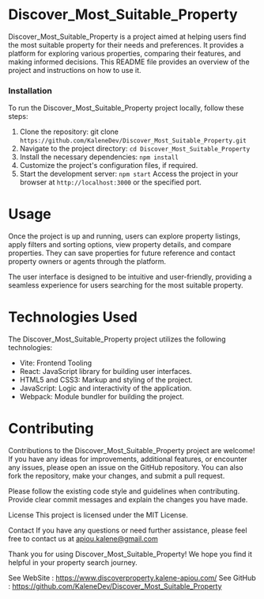 # Discover_Most_Suitable_Property
Discover_Most_Suitable_Property is a project aimed at helping users find the most suitable property for their needs and preferences. It provides a platform for exploring various properties, comparing their features, and making informed decisions. This README file provides an overview of the project and instructions on how to use it.

### Installation
To run the Discover_Most_Suitable_Property project locally, follow these steps:

1. Clone the repository: git clone `https://github.com/KaleneDev/Discover_Most_Suitable_Property.git`
2. Navigate to the project directory: `cd Discover_Most_Suitable_Property`
3. Install the necessary dependencies: `npm install`
4. Customize the project's configuration files, if required.
5. Start the development server: `npm start`
Access the project in your browser at `http://localhost:3000` or the specified port.
# Usage
Once the project is up and running, users can explore property listings, apply filters and sorting options, view property details, and compare properties. They can save properties for future reference and contact property owners or agents through the platform.

The user interface is designed to be intuitive and user-friendly, providing a seamless experience for users searching for the most suitable property.

# Technologies Used
The Discover_Most_Suitable_Property project utilizes the following technologies:
- Vite: Frontend Tooling
- React: JavaScript library for building user interfaces.
- HTML5 and CSS3: Markup and styling of the project.
- JavaScript: Logic and interactivity of the application.
- Webpack: Module bundler for building the project.
# Contributing
Contributions to the Discover_Most_Suitable_Property project are welcome! If you have any ideas for improvements, additional features, or encounter any issues, please open an issue on the GitHub repository. You can also fork the repository, make your changes, and submit a pull request.

Please follow the existing code style and guidelines when contributing. Provide clear commit messages and explain the changes you have made.

License
This project is licensed under the MIT License.

Contact
If you have any questions or need further assistance, please feel free to contact us at apiou.kalene@gmail.com

Thank you for using Discover_Most_Suitable_Property! We hope you find it helpful in your property search journey.

See WebSite : https://www.discoverproperty.kalene-apiou.com/
See GitHub : https://github.com/KaleneDev/Discover_Most_Suitable_Property


